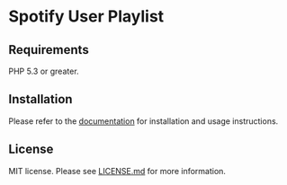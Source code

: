 # Spotify User Playlist

## Requirements
PHP 5.3 or greater.

## Installation

Please refer to the [documentation](http://jwilsson.github.io/spotify-web-api-php/) for installation and usage instructions.

## License
MIT license. Please see [LICENSE.md](LICENSE.md) for more information.
